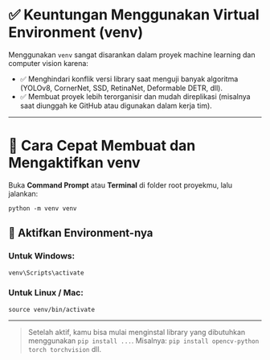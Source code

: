 # ✅ Keuntungan Menggunakan Virtual Environment (venv)

Menggunakan `venv` sangat disarankan dalam proyek machine learning dan computer vision karena:

- ✅ Menghindari konflik versi library saat menguji banyak algoritma (YOLOv8, CornerNet, SSD, RetinaNet, Deformable DETR, dll).
- ✅ Membuat proyek lebih terorganisir dan mudah direplikasi (misalnya saat diunggah ke GitHub atau digunakan dalam kerja tim).

---

# 🚀 Cara Cepat Membuat dan Mengaktifkan venv

Buka **Command Prompt** atau **Terminal** di folder root proyekmu, lalu jalankan:

`python -m venv venv`

## 🔄 Aktifkan Environment-nya

### Untuk **Windows**:

`venv\Scripts\activate`

### Untuk **Linux / Mac**:

`source venv/bin/activate`

---

> Setelah aktif, kamu bisa mulai menginstal library yang dibutuhkan menggunakan `pip install ...`.
> Misalnya: `pip install opencv-python torch torchvision` dll.
